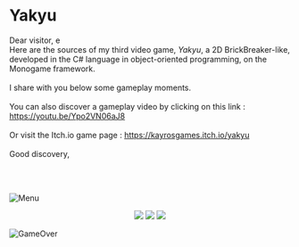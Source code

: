 # Yakyu
 
Dear visitor,  e
<br/>
Here are the sources of my third video game, *Yakyu*, a 2D BrickBreaker-like, developed in the C# language in object-oriented programming, on the Monogame framework.  
<br/>
I share with you below some gameplay moments.  
<br/>
You can also discover a gameplay video by clicking on this link : https://youtu.be/Ypo2VN06aJ8   
<br/>
Or visit the Itch.io game page : https://kayrosgames.itch.io/yakyu  
<br/>
Good discovery,  

<br/>

<br/>

![Menu](https://img.itch.zone/aW1hZ2UvMTQxODcyMy84MzA4MTA5LnBuZw==/original/Js27K7.png)

<p align="center">
  <img src="https://img.itch.zone/aW1hZ2UvMTQxODcyMy84MzA4MTE2LmdpZg==/original/cI91%2BX.gif" />
  <img src="https://img.itch.zone/aW1hZ2UvMTQxODcyMy84MzA4MTE3LmdpZg==/original/QArEsr.gif" />
  <img src="https://img.itch.zone/aW1hZ2UvMTQxODcyMy84MzA4MTE4LmdpZg==/original/k6%2BRe6.gif" />
</p>

![GameOver](https://img.itch.zone/aW1hZ2UvMTQxODcyMy84MzA4MTIxLnBuZw==/original/ZcjZDH.png)

